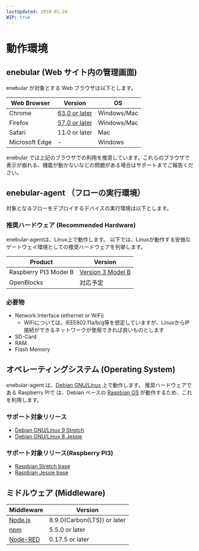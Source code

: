 ```yaml
---
lastUpdated: 2018-01-24
WIP: true
---
```


# 動作環境

## enebular (Web サイト内の管理画面)

enebular が対象とする Web ブラウザは以下とします。

| Web Browser | Version | OS |
| --- | --- | --- |
| Chrome | [63.0 or later](https://chromereleases.googleblog.com/search/label/Desktop%20Update) | Windows/Mac  |
| Firefox | [57.0 or later](https://www.mozilla.jp/firefox/releases/) | Windows/Mac |
| Safari | 11.0 or later | Mac |
| Microsoft Edge | - | Windows |

enebular では上記のブラウザでの利用を推奨しています。これらのブラウザで表示が崩れる、機能が動かないなどの問題がある場合はサポートまでご報告ください。

## enebular-agent （フローの実行環境）

対象となるフローをデプロイするデバイスの実行環境は以下とします。

### 推奨ハードウェア (Recommended Hardware)

enebular-agentは、Linux上で動作します。
以下では、Linuxが動作する安価なゲートウェイ環境としての推奨ハードウェアを列挙します。

| Product | Version  |
| --- | --- | 
| Raspberry PI3 Model B | [Version 3 Model B](https://www.raspberrypi.org/products/raspberry-pi-3-model-b/) |  |
| OpenBlocks | 対応予定 |

### 必要物

* Network Interface (ethernet or WiFi)
    * WiFiについては、IEEE802.11a/b/g等を想定していますが、LinuxからIP接続ができるネットワークが使用できれば良いものとします
* SD-Card
* RAM
* Flash Memory

## オペレーティングシステム (Operating System)

enebular-agent は、[Debian GNU/Linux](https://www.debian.org/) 上で動作します。
推奨ハードウェアである Raspberry PIで は、Debian ベースの [Raspbian OS](https://www.raspbian.org/) が動作するため、これを利用します。

### サポート対象リリース

* [Debian GNU/Linux 9 Stretch](https://www.debian.org/releases/stretch/)
* [Debian GNU/Linux 8 Jessie](https://www.debian.org/releases/jessie/)

### サポート対象リリース(Raspberry PI3)

* [Raspbian Stretch base](http://archive.raspbian.org/raspbian/dists/stretch/)
* [Raspbian Jessie base](http://archive.raspbian.org/raspbian/dists/jessie/)

## ミドルウェア (Middleware)

| Middleware | Version | 
| --- | --- |
| [Node.js](https://nodejs.org/ja/download/releases/) | 8.9.0(Carbon(LTS)) or later | 
| [npm](https://github.com/npm/npm/releases) | 5.5.0 or later | 
| [Node-RED](https://github.com/node-red/node-red/releases) | 0.17.5 or later |


